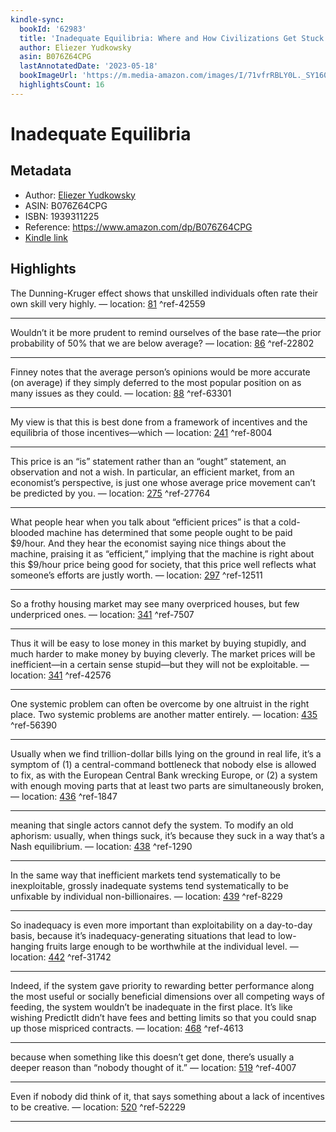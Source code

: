 ```yaml
---
kindle-sync:
  bookId: '62983'
  title: 'Inadequate Equilibria: Where and How Civilizations Get Stuck'
  author: Eliezer Yudkowsky
  asin: B076Z64CPG
  lastAnnotatedDate: '2023-05-18'
  bookImageUrl: 'https://m.media-amazon.com/images/I/71vfrRBLY0L._SY160.jpg'
  highlightsCount: 16
---
```

# Inadequate Equilibria
## Metadata
* Author: [Eliezer Yudkowsky](https://www.amazon.comundefined)
* ASIN: B076Z64CPG
* ISBN: 1939311225
* Reference: https://www.amazon.com/dp/B076Z64CPG
* [Kindle link](kindle://book?action=open&asin=B076Z64CPG)

## Highlights
The Dunning-Kruger effect shows that unskilled individuals often rate their own skill very highly. — location: [81](kindle://book?action=open&asin=B076Z64CPG&location=81) ^ref-42559

---
Wouldn’t it be more prudent to remind ourselves of the base rate—the prior probability of 50% that we are below average? — location: [86](kindle://book?action=open&asin=B076Z64CPG&location=86) ^ref-22802

---
Finney notes that the average person’s opinions would be more accurate (on average) if they simply deferred to the most popular position on as many issues as they could. — location: [88](kindle://book?action=open&asin=B076Z64CPG&location=88) ^ref-63301

---
My view is that this is best done from a framework of incentives and the equilibria of those incentives—which — location: [241](kindle://book?action=open&asin=B076Z64CPG&location=241) ^ref-8004

---
This price is an “is” statement rather than an “ought” statement, an observation and not a wish. In particular, an efficient market, from an economist’s perspective, is just one whose average price movement can’t be predicted by you. — location: [275](kindle://book?action=open&asin=B076Z64CPG&location=275) ^ref-27764

---
What people hear when you talk about “efficient prices” is that a cold-blooded machine has determined that some people ought to be paid $9/hour. And they hear the economist saying nice things about the machine, praising it as “efficient,” implying that the machine is right about this $9/hour price being good for society, that this price well reflects what someone’s efforts are justly worth. — location: [297](kindle://book?action=open&asin=B076Z64CPG&location=297) ^ref-12511

---
So a frothy housing market may see many overpriced houses, but few underpriced ones. — location: [341](kindle://book?action=open&asin=B076Z64CPG&location=341) ^ref-7507

---
Thus it will be easy to lose money in this market by buying stupidly, and much harder to make money by buying cleverly. The market prices will be inefficient—in a certain sense stupid—but they will not be exploitable. — location: [341](kindle://book?action=open&asin=B076Z64CPG&location=341) ^ref-42576

---
One systemic problem can often be overcome by one altruist in the right place. Two systemic problems are another matter entirely. — location: [435](kindle://book?action=open&asin=B076Z64CPG&location=435) ^ref-56390

---
Usually when we find trillion-dollar bills lying on the ground in real life, it’s a symptom of (1) a central-command bottleneck that nobody else is allowed to fix, as with the European Central Bank wrecking Europe, or (2) a system with enough moving parts that at least two parts are simultaneously broken, — location: [436](kindle://book?action=open&asin=B076Z64CPG&location=436) ^ref-1847

---
meaning that single actors cannot defy the system. To modify an old aphorism: usually, when things suck, it’s because they suck in a way that’s a Nash equilibrium. — location: [438](kindle://book?action=open&asin=B076Z64CPG&location=438) ^ref-1290

---
In the same way that inefficient markets tend systematically to be inexploitable, grossly inadequate systems tend systematically to be unfixable by individual non-billionaires. — location: [439](kindle://book?action=open&asin=B076Z64CPG&location=439) ^ref-8229

---
So inadequacy is even more important than exploitability on a day-to-day basis, because it’s inadequacy-generating situations that lead to low-hanging fruits large enough to be worthwhile at the individual level. — location: [442](kindle://book?action=open&asin=B076Z64CPG&location=442) ^ref-31742

---
Indeed, if the system gave priority to rewarding better performance along the most useful or socially beneficial dimensions over all competing ways of feeding, the system wouldn’t be inadequate in the first place. It’s like wishing PredictIt didn’t have fees and betting limits so that you could snap up those mispriced contracts. — location: [468](kindle://book?action=open&asin=B076Z64CPG&location=468) ^ref-4613

---
because when something like this doesn’t get done, there’s usually a deeper reason than “nobody thought of it.” — location: [519](kindle://book?action=open&asin=B076Z64CPG&location=519) ^ref-4007

---
Even if nobody did think of it, that says something about a lack of incentives to be creative. — location: [520](kindle://book?action=open&asin=B076Z64CPG&location=520) ^ref-52229

---
